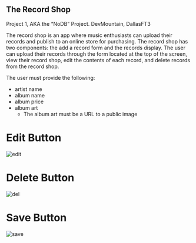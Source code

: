 ## The Record Shop
Project 1, AKA the “NoDB” Project. DevMountain, DallasFT3

The record shop is an app where music enthusiasts can upload their records and publish to an online store for purchasing. The record shop has two components: the add a record form and the records display. The user can upload their records through the form located at the top of the screen, view their record shop, edit the contents of each record, and delete records from the record shop.

The user must provide the following:
* artist name
* album name
* album price
* album art
  * The album art must be a URL to a public image
 
# Edit Button
 
![edit](https://github.com/XINEXPORT/record-shop/assets/40744735/71d78519-37e7-405b-ac9f-4baaa717659b)


# Delete Button
![del](https://github.com/XINEXPORT/record-shop/assets/40744735/028395a9-8c57-4ffb-b177-08d695e984ad)


# Save Button
![save](https://github.com/XINEXPORT/record-shop/assets/40744735/93001eae-7bc5-4f46-b0c9-fde1ca04e278)



